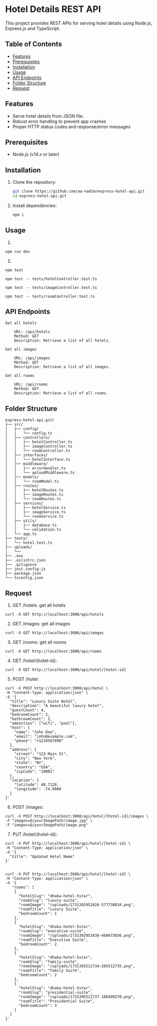 # Hotel Details REST API

This project provides REST APIs for serving hotel details using Node.js, Express.js and TypeScript.

## Table of Contents

- [Features](#features)
- [Prerequisites](#prerequisites)
- [Installation](#installation)
- [Usage](#usage)
- [API Endpoints](#api-endpoints)
- [Folder Structure](#folder_structure)
- [Request](#request)

## Features

- Serve hotel details from JSON file.
- Robust error handling to prevent app crashes
- Proper HTTP status codes and response/error messages

## Prerequisites

- Node.js (v14.x or later)

## Installation

1. Clone the repository:
    ```bash
    git clone https://github.com/aa-nadim/express-hotel-api.git
    cd express-hotel-api.git
    ```

2. Install dependencies:
    ```bash
    npm i
    ```
## Usage 

1.
```
npm run dev 
```
2. 
```
npm test

npm test -- tests/hotelController.test.ts

npm test -- tests/imageController.test.ts

npm test -- tests/roomController.test.ts
```

## API Endpoints
```
Get all hotels

    URL: /api/hotels
    Method: GET
    Description: Retrieve a list of all hotels.

Get all images

    URL: /api/images
    Method: GET
    Description: Retrieve a list of all images.

Get all rooms

    URL: /api/rooms
    Method: GET
    Description: Retrieve a list of all rooms.
```

## Folder Structure
```
express-hotel-api.git/
├── src/
│   ├── config/
│   │   └── config.ts
│   ├── controllers/
│   │   ├── hotelController.ts
│   │   ├── imageController.ts
│   │   └── roomController.ts
│   ├── interfaces/
│   │   └── hotelInterface.ts
│   ├── middleware/
│   │   ├── errorHandler.ts
│   │   └── uploadMiddleware.ts
│   ├── models/
│   │   └── roomModel.ts
│   ├── routes/
│   │   ├── hotelRoutes.ts
│   │   ├── imageRoutes.ts
│   │   └── roomRoutes.ts
│   ├── services/
│   │   ├── hotelService.ts
│   │   ├── imageService.ts
│   │   └── roomService.ts
│   ├── utils/
│   │   ├── database.ts
│   │   └── validation.ts
│   └── app.ts
├── tests/
│   └── hotel.test.ts
├── uploads/
│   └── 
├── .env
├── .eslintrc.json
├── .gitignore
├── jest.config.js
├── package.json
└── tsconfig.json
```

## Request

1. GET /hotels: get all hotels
```
curl -X GET http://localhost:3000/api/hotels
```

2. GET /images: get all images
```
curl -X GET http://localhost:3000/api/images
```

3. GET /rooms: get all rooms
```
curl -X GET http://localhost:3000/api/rooms
```

4. GET /hotel/{hotel-id}:
```
curl -X GET http://localhost:3000/api/hotel/[hotel-id]
```

5. POST /hotel:
```
curl -X POST http://localhost:3000/api/hotel \
-H "Content-Type: application/json" \
-d '{
  "title": "Luxury Suite Hotel",
  "description": "A beautiful luxury hotel",
  "guestCount": 4,
  "bedroomCount": 2,
  "bathroomCount": 2,
  "amenities": ["wifi", "pool"],
  "host": {
    "name": "John Doe",
    "email": "john@example.com",
    "phone": "+1234567890"
  },
  "address": {
    "street": "123 Main St",
    "city": "New York",
    "state": "NY",
    "country": "USA",
    "zipCode": "10001"
  },
  "location": {
    "latitude": 40.7128,
    "longitude": -74.0060
  }
}'

```

6. POST /images:
```
curl -X POST http://localhost:3000/api/hotel/[hotel-id]/images \
-F "images=@/yourImagePath/image.jpg" \
-F "images=@/yourImagePath/image.png"
```


7. PUT /hotel/{hotel-id}:
```
curl -X PUT http://localhost:3000/api/hotel/[hotel-id] \
-H "Content-Type: application/json" \
-d '{
  "title": "Updated Hotel Name"
}'


curl -X PUT http://localhost:3000/api/hotel/[hotel-id] \
-H "Content-Type: application/json" \
-d '{
   "rooms": [
    {
      "hotelSlug": "dhaka-hotel-5star",
      "roomSlug": "luxury-suite",
      "roomImage": "/uploads/1731392952626-577730834.png",
      "roomTitle": "Luxury Suite",
      "bedroomCount": 1
    },
    {
      "hotelSlug": "dhaka-hotel-5star",
      "roomSlug": "executive-suite",
      "roomImage": "/uploads/1731392952638-468673036.png",
      "roomTitle": "Executive Suite",
      "bedroomCount": 2
    },
    {
      "hotelSlug": "dhaka-hotel-5star",
      "roomSlug": "family-suite",
      "roomImage": "/uploads/1731395511734-205512735.png",
      "roomTitle": "Family Suite",
      "bedroomCount": 2
    },
    {
      "hotelSlug": "dhaka-hotel-5star",
      "roomSlug": "presidential-suite",
      "roomImage": "/uploads/1731395511737-106499270.png",
      "roomTitle": "Presidential Suite",
      "bedroomCount": 3
    }
  ]
}'

```



